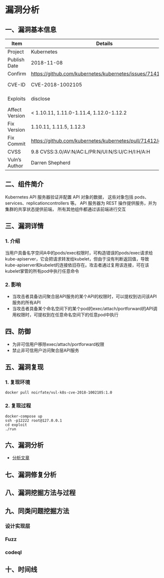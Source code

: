 # 漏洞分析

## 一、漏洞基本信息

| Item           | Details                                          | Note              |
| -------------- | ------------------------------------------------ | ----------------- |
| Project        | Kubernetes                                       |                   |
| Publish Date   | 2018-11-08                                       |                   |
| Confirm        | https://github.com/kubernetes/kubernetes/issues/71411 |              |
| CVE-ID         | CVE-2018-1002105                                 | mitre, cvedetails |
| Exploits       | disclose                                         | see in image      |
| Affect Version | < 1.10.11, 1.11.0-1.11.4, 1.12.0-1.12.2          |                   |
| Fix Version    | 1.10.11, 1.11.5, 1.12.3                          |                   |
| Fix Commit     | https://github.com/kubernetes/kubernetes/pull/71412/commits  |       |
| CVSS           | 9.8 CVSS:3.0/AV:N/AC:L/PR:N/UI:N/S:U/C:H/I:H/A:H |                   |
| Vuln’s Author  | Darren Shepherd                                  |                   |


## 二、组件简介
Kubernetes API 服务器验证并配置 API 对象的数据， 这些对象包括 pods、services、replicationcontrollers 等。 API 服务器为 REST 操作提供服务，并为集群的共享状态提供前端， 所有其他组件都通过该前端进行交互

## 三、漏洞详情

### 1. 介绍
当用户具备名字空间A中的pods/exec权限时，可构造错误的pods/exec请求给kube-apiserver，它会把请求转发给kubelet，但由于没有判断返回值，导致kube-apiserver和kubelet的连接依旧存在。攻击者通过复用该连接，可在该kubelet掌管的所有pod中执行任意命令

### 2. 影响
- 当攻击者具备访问聚合层API服务的某个API的权限时，可以提权到访问该API服务的所有API
- 当攻击者具备某个命名空间下的某个pod的exec/attach/portforward的API调用权限时，可提权到在任意命名空间下的任意pod中执行

## 四、防御
- 为非可信用户移除exec/attach/portforward权限
- 禁止非可信用户访问聚合层API服务

## 五、漏洞复现
### 1. 复现环境
```
docker pull noirfate/vul-k8s-cve-2018-1002105:1.0
```
### 2. 复现过程
```
docker-compose up
ssh -p12222 root@127.0.0.1
cd exploit
./run
```

## 六、漏洞分析
- [分析文章](https://paper.seebug.org/757/#)

## 七、漏洞修复分析

## 八、漏洞挖掘方法与过程

## 九、同类问题挖掘方法

### 设计实现层

### Fuzz

### codeql

## 十、时间线

